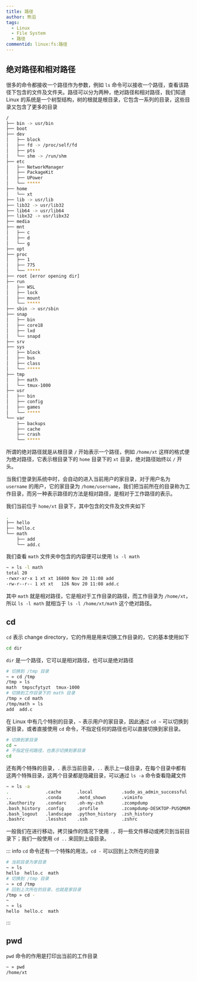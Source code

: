 ```yaml
---
title: 路径
author: 熊滔
tags:
  - Linux
  - File System
  - 路径
commentid: linux:fs:路径
---
```


## 绝对路径和相对路径

很多的命令都接收一个路径作为参数，例如 `ls` 命令可以接收一个路径，查看该路径下包含的文件及文件夹。路径可以分为两种，绝对路径和相对路径，我们知道 Linux 的系统是一个树型结构，树的根就是根目录，它包含一系列的目录，这些目录又包含了更多的目录

```bash
/
├── bin -> usr/bin
├── boot
├── dev
│   ├── block
│   ├── fd -> /proc/self/fd
│   ├── pts
│   └── shm -> /run/shm
├── etc
│   ├── NetworkManager
│   ├── PackageKit
│   ├── UPower
│   └── *****
├── home
│   └── xt
├── lib -> usr/lib
├── lib32 -> usr/lib32
├── lib64 -> usr/lib64
├── libx32 -> usr/libx32
├── media
├── mnt
│   ├── c
│   ├── d
│   └── g
├── opt
├── proc
│   ├── 1
│   ├── 775
│   └── *****
├── root [error opening dir]
├── run
│   ├── WSL
│   ├── lock
│   ├── mount
│   └── *****
├── sbin -> usr/sbin
├── snap
│   ├── bin
│   ├── core18
│   ├── lxd
│   └── snapd
├── srv
├── sys
│   ├── block
│   ├── bus
│   ├── class
│   └── *****
├── tmp
│   ├── math
│   └── tmux-1000
├── usr
│   ├── bin
│   ├── config
│   ├── games
│   └── *****
└── var
    ├── backups
    ├── cache
    ├── crash
    └── *****
```

所谓的绝对路径就是从根目录 `/` 开始表示一个路径，例如 `/home/xt` 这样的格式便为绝对路径，它表示根目录下的 `home` 目录下的 `xt` 目录，绝对路径始终以 `/` 开头。

当我们登录到系统中时，会自动的进入当前用户的家目录，对于用户名为 `username` 的用户，它的家目录为 `/home/username`，我们把当前所在的目录称为工作目录，而另一种表示路径的方法是相对路径，是相对于工作路径的表示。

我们当前位于 `home/xt` 目录下，其中包含的文件及文件夹如下

```bash
.
├── hello
├── hello.c
└── math
    ├── add
    └── add.c
```

我们查看 `math` 文件夹中包含的内容便可以使用 `ls -l math`

```bash
~ » ls -l math
total 20
-rwxr-xr-x 1 xt xt 16800 Nov 20 11:08 add
-rw-r--r-- 1 xt xt   126 Nov 20 11:08 add.c
```

其中 `math` 就是相对路径，它是相对于工作目录的路径，而工作目录为 `/home/xt`，所以 `ls -l math` 就相当于 `ls -l /home/xt/math` 这个绝对路径。

## cd

`cd` 表示 change directory，它的作用是用来切换工作目录的，它的基本使用如下

```bash
cd dir
```

`dir` 是一个路径，它可以是相对路径，也可以是绝对路径

```bash
# 切换到 /tmp 目录
~ » cd /tmp
/tmp » ls
math  tmpscfytyzt  tmux-1000
# 切换到工作目录下的 math 目录
/tmp » cd math
/tmp/math » ls
add  add.c
```

在 Linux 中有几个特别的目录，`~` 表示用户的家目录，因此通过 `cd ~` 可以切换到家目录，或者直接使用 `cd` 命令，不指定任何的路径也可以直接切换到家目录。

```bash
# 切换到家目录
cd ~
# 不指定任何路径，也表示切换到家目录
cd
```

还有两个特殊的目录，`.` 表示当前目录，`..` 表示上一级目录，在每个目录中都有这两个特殊目录，这两个目录都是隐藏目录，可以通过 `ls -a` 命令查看隐藏文件

```bash
~ » ls -a
.              .cache      .local           .sudo_as_admin_successful       hello
..             .conda      .motd_shown      .viminfo                        hello.c
.Xauthority    .condarc    .oh-my-zsh       .zcompdump                      math
.bash_history  .config     .profile         .zcompdump-DESKTOP-PUSQM6M-5.8
.bash_logout   .landscape  .python_history  .zsh_history
.bashrc        .lesshst    .ssh             .zshrc
```

一般我们在进行移动，拷贝操作的情况下使用 `.`，将一些文件移动或拷贝到当前目录下；我们一般使用 `cd ..` 来回到上级目录。

::: info
`cd` 命令还有一个特殊的用法，`cd -` 可以回到上次所在的目录

```bash
# 当前目录为家目录
~ » ls
hello  hello.c  math
# 切换到 /tmp 目录
~ » cd /tmp
# 回到上次所在的目录，也就是家目录
/tmp » cd -
~
~ » ls
hello  hello.c  math
```
:::

## pwd

`pwd` 命令的作用是打印出当前的工作目录

```bash
~ » pwd
/home/xt
```
